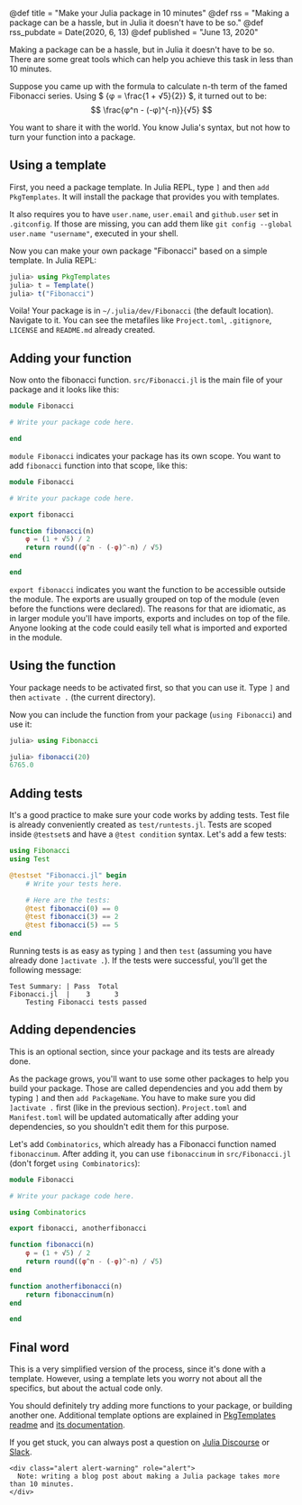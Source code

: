 @def title = "Make your Julia package in 10 minutes"
@def rss = "Making a package can be a hassle, but in Julia it doesn't have to be so."
@def rss_pubdate = Date(2020, 6, 13)
@def published = "June 13, 2020"

Making a package can be a hassle, but in Julia it doesn't have to be so.
There are some great tools which can help you achieve this task in less than 10 minutes.

Suppose you came up with the formula to calculate n-th term of the famed Fibonacci series.
Using $ {φ = \frac{1 + √5}{2}} $, it turned out to be:
$$ \frac{φ^n - (-φ)^{-n}}{√5} $$

You want to share it with the world.
You know Julia's syntax, but not how to turn your function into a package.

## Using a template

First, you need a package template. In Julia REPL, type `]` and then `add PkgTemplates`.
It will install the package that provides you with templates.

It also requires you to have `user.name`, `user.email` and `github.user` set in `.gitconfig`.
If those are missing, you can add them like `git config --global user.name "username"`, executed in your shell.

Now you can make your own package "Fibonacci" based on a simple template. In Julia REPL:
```julia
julia> using PkgTemplates
julia> t = Template()
julia> t("Fibonacci")
```
Voila! Your package is in `~/.julia/dev/Fibonacci` (the default location).
Navigate to it.
You can see the metafiles like `Project.toml`, `.gitignore`, `LICENSE` and `README.md` already created.

## Adding your function

Now onto the fibonacci function.
`src/Fibonacci.jl` is the main file of your package and it looks like this:
```julia
module Fibonacci

# Write your package code here.

end
```

`module Fibonacci` indicates your package has its own scope.
You want to add `fibonacci` function into that scope, like this:
```julia
module Fibonacci

# Write your package code here.

export fibonacci

function fibonacci(n)
    φ = (1 + √5) / 2
    return round((φ^n - (-φ)^-n) / √5)
end

end
```
`export fibonacci` indicates you want the function to be accessible outside the module.
The exports are usually grouped on top of the module (even before the functions were declared).
The reasons for that are idiomatic, as in larger module you'll have imports, exports and includes on top of the file.
Anyone looking at the code could easily tell what is imported and exported in the module.

## Using the function

Your package needs to be activated first, so that you can use it.
Type `]` and then `activate .` (the current directory).

Now you can include the function from your package (`using Fibonacci`) and use it:
```julia
julia> using Fibonacci

julia> fibonacci(20)
6765.0
```

## Adding tests

It's a good practice to make sure your code works by adding tests.
Test file is already conveniently created as `test/runtests.jl`.
Tests are scoped inside `@testset`s and have a `@test condition` syntax.
Let's add a few tests:
```julia
using Fibonacci
using Test

@testset "Fibonacci.jl" begin
    # Write your tests here.

    # Here are the tests:
    @test fibonacci(0) == 0
    @test fibonacci(3) == 2
    @test fibonacci(5) == 5
end
```

Running tests is as easy as typing `]` and then `test` (assuming you have already done `]activate .`).
If the tests were successful, you'll get the following message:
```
Test Summary: | Pass  Total
Fibonacci.jl  |    3      3
    Testing Fibonacci tests passed
```

## Adding dependencies

This is an optional section, since your package and its tests are already done.

As the package grows, you'll want to use some other packages to help you build your package.
Those are called dependencies and you add them by typing `]` and then `add PackageName`.
You have to make sure you did `]activate .` first (like in the previous section).
`Project.toml` and `Manifest.toml` will be updated automatically after adding your dependencies,
so you shouldn't edit them for this purpose.

Let's add `Combinatorics`, which already has a Fibonacci function named `fibonaccinum`.
After adding it, you can use `fibonaccinum` in `src/Fibonacci.jl` (don't forget `using Combinatorics`):

```julia
module Fibonacci

# Write your package code here.

using Combinatorics

export fibonacci, anotherfibonacci

function fibonacci(n)
    φ = (1 + √5) / 2
    return round((φ^n - (-φ)^-n) / √5)
end

function anotherfibonacci(n)
    return fibonaccinum(n)
end

end
```

## Final word

This is a very simplified version of the process, since it's done with a template.
However, using a template lets you worry not about all the specifics, but about the actual code only.

You should definitely try adding more functions to your package, or building another one.
Additional template options are explained in [PkgTemplates readme](https://github.com/invenia/PkgTemplates.jl#readme) and [its documentation](https://invenia.github.io/PkgTemplates.jl/).

If you get stuck, you can always post a question on [Julia Discourse](https://discourse.julialang.org/) or [Slack](https://julialang.slack.com/).

~~~
<div class="alert alert-warning" role="alert">
  Note: writing a blog post about making a Julia package takes more than 10 minutes.
</div>
~~~
